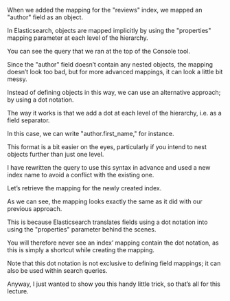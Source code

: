 When we added the mapping for the "reviews" index, we mapped an "author" field as an object.

In Elasticsearch, objects are mapped implicitly by using the "properties" mapping parameter at each level of the hierarchy.

You can see the query that we ran at the top of the Console tool.

Since the "author" field doesn’t contain any nested objects, the mapping doesn’t look too bad, but for more advanced mappings, it can look a little bit messy.

Instead of defining objects in this way, we can use an alternative approach; by using a dot notation.

The way it works is that we add a dot at each level of the hierarchy, i.e. as a field separator.

In this case, we can write "author.first_name," for instance.

This format is a bit easier on the eyes, particularly if you intend to nest objects further than just one level.

I have rewritten the query to use this syntax in advance and used a new index name to avoid a conflict with the existing one.

Let’s retrieve the mapping for the newly created index.

As we can see, the mapping looks exactly the same as it did with our previous approach.

This is because Elasticsearch translates fields using a dot notation into using the "properties" parameter behind the scenes.

You will therefore never see an index’ mapping contain the dot notation, as this is simply a shortcut while creating the mapping.

Note that this dot notation is not exclusive to defining field mappings; it can also be used within search queries.

Anyway, I just wanted to show you this handy little trick, so that’s all for this lecture.

